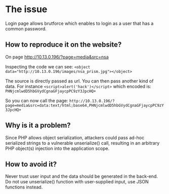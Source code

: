 # The issue
Login page allows brutforce which enables to login as a user that has a common password.

## How to reproduce it on the website?
On page  http://10.13.0.196/?page=media&src=nsa

Inspecting the code we can see: `<object data="http://10.13.0.196/images/nsa_prism.jpg"></object>`

The source is directly passed as url. You can then pass another kind of data. 
For instance `<script>alert('hack')</script>` which encoded is: `PHNjcmlwdD5hbGVydCgnaGFjaycpPC9zY3JpcHQ+`

So you can now call the page: `http://10.13.0.196/?page=media&src=data:text/html;base64,PHNjcmlwdD5hbGVydCgnaGFjaycpPC9zY3JpcHQ+`

## Why is it a problem?
Since PHP allows object serialization, attackers could pass ad-hoc serialized strings to a vulnerable unserialize() call, resulting in an arbitrary PHP object(s) injection into the application scope. 

## How to avoid it?
Never trust user input and the data should be generated in the back-end.
Do not use unserialize() function with user-supplied input, use JSON functions instead. 